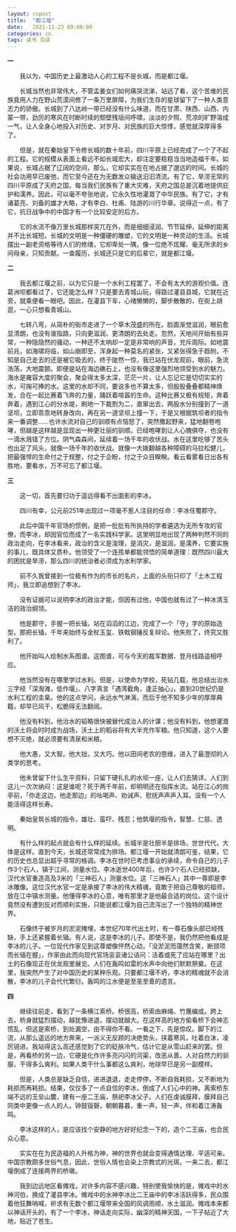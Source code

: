 ```yaml
---
layout: cnpost
title:  "都江堰"
date:   2021-11-23 09:00:00
categories: cn
tags: 读书 岛读
---
```


**一**

&emsp;&emsp;我以为，中国历史上最激动人心的工程不是长城，而是都江堰。

&emsp;&emsp;长城当然也非常伟大，不管孟姜女们如何痛哭流涕，站远了看，这个苦难的民族竟用人力在野山荒漠间修了一条万里屏障，为我们生存的星球留下了一种人类意志力的骄傲。长城到了八达岭一带已经没有什么味道，而在甘肃、陕西、山西、内蒙一带，劲厉的寒风在时断时续的颓壁残垣间呼啸，淡淡的夕照、荒凉的旷野溶成一气，让人全身心地投入对历史、对岁月、对民族的巨大惊悸，感觉就深厚得多了。

&emsp;&emsp;但是，就在秦始皇下令修长城的数十年前，四川平原上已经完成了一个了不起的工程。它的规模从表面上看远不如长城宏大，却注定要稳稳当当地造福千年。如果说，长城占据了辽阔的空间，那么，它却实实在在地占据了邈远的时间。长城的社会功用早已废弛，而它至今还在为无数发众输送汩汩清流。有了它，旱涝无常的四川平原成了天府之国，每当我们民族有了重大灾难，天府之国总是沉着地提供庇护和濡养。因此，可以毫不夸张地说，它永久性地灌溉了中华民族。有了它，才有诸葛亮、刘备的雄才大略，才有李白、杜甫、陆游的川行华章。说得近一点，有了它，抗日战争中的中国才有一个比较安定的后方。

&emsp;&emsp;它的水流不像万里长城那样突兀在外，而是细细浸润、节节延伸，延伸的距离并不比长城短。长城的文明是一种僵硬的雕塑，它的文明是一种灵动的生活。长城摆出一副老资格等待人们的修缮，它却卑处一隅，像一位绝不炫耀、毫无所求的乡间母亲，只知贡献。一查履历，长城还只是它的后辈它，就是都江堰。

**二**

&emsp;&emsp;我去都江堰之前，以为它只是一个水利工程罢了，不会有太大的游观价值。连葛洲坝都看过了，它还能怎么样？只是要去青城山玩，得路过灌县县城，它就在近旁，就乘便看一眼吧。因此，在灌县下车，心绪懒懒的，脚步散散的，在街上胡逛，一心只想看青城山。

&emsp;&emsp;七转八弯，从简朴的街市走进了一个草木茂盛的所在。脸面渐觉滋润，眼前愈显清朗，也没有谁指路，只向更滋润、更清朗的去处走。忽然，天地间开始有些异常，一种隐隐然的骚动，一种还不太响却一定是非常响的声音，充斥周际。如地震前兆，如海啸将临，如山崩即至，浑身起一种莫名的紧张，又紧张得急于趋附。不知是自己走去的还是被它吸去的，终于陡然一惊，我已站在伏龙观前，眼前，急流浩荡，大地震颤。即便是站在海边礁石上，也没有像这里强烈地领受到水的魅力。海水是雍容大度的聚会，聚会得太多太深，茫茫一片，让人忘记它是切切实实的水，可掬可捧的水。这里的水却不同，要说多也不算太多，但股股叠叠都精神焕发，合在一起比赛着飞奔的力量，踊跃着喧嚣的生命。这种比赛又极有规矩，奔着奔着，遇到江心的分水堤，刷地一下裁割为二，直窜出去，两股水分别撞到了一道坚坝，立即乖乖地转身改向，再在另一道坚坝上撞一下，于是又根据筑坝者的指令来一番调整……也许水流对自己的驯顺有点恼怒了，突然撒起野来，猛地翻卷咆哮，但越是这样越是显现出一种更壮丽的驯顺。已经咆哮到让人心魄俱夺，也没有一滴水溅错了方位。阴气森森间，延续着一场千年的收伏战。水在这里吃够了苦头也出足了风头，就像一场千年的收伏战。就像一大拨翻越各种障碍的马拉松健儿，把最强悍的生命付之于规整，付之于企盼，付之于众目睽睽。看云看雾看日出各有胜地，要看水，万不可忘了都江堰。

**三**

&emsp;&emsp;这一切，首先要归功于遥远得看不出面影的李冰。

&emsp;&emsp;四川有幸，公元前251年出现过一项毫不惹人注目的任命：李冰任蜀郡守。

&emsp;&emsp;此后中国千年官场的惯例，是把一批批有所执持的学者遴选为无所专攻的官僚，而李冰，却因官位而成了一名实践科学家。这里明显地出现了两种判然不同的政治走向，在李冰看来，政治的含义是浚理，是消灾，是滋润，是濡养，它要实施的事儿，既具体又质朴。他领受了一个连孩单都能领悟的简单道理：既然四川最大的困扰是旱涝，那么四川的统治者必须成为水利学家。

&emsp;&emsp;前不久我曾接到一位极有作为的市长的名片，上面的头衔只印了「土木工程师」，我立即追想到了李冰。

&emsp;&emsp;没有证据可以说明李冰的政治才能，但因有过他，中国也就有过了一种冰清玉洁的政治纲领。

&emsp;&emsp;他是郡守，手握一把长锸，站在滔滔的江边，完成了一个「守」字的原始造型。那把长锸，千年来始终与金杖玉玺、铁戟钢锤反复辩论。他失败了，终究又胜利了。

&emsp;&emsp;他开始叫人绘制水系图谱。这图谱，可与今天的裁军数据、登月线路遥相呼应。

&emsp;&emsp;他当然没有在哪里学过水利。但是，以使命为学校，死钻几载，他总结出治水三字经「深淘滩，低作堰」、八字真言「遇湾截角，逢正抽心」，直到20世纪仍是水利工程的圭臬。他的这点学问，永远水气淋漓，而后于他不知多少年的厚厚典籍，却早已风干，松脆得无法翻阅。

&emsp;&emsp;他没有料到，他治水的韬略很快被替代成治人的计谋；他没有料到，他想灌溉的沃土将会时时成为战场，沃土上的稻谷将有大半充作军粮。他只知道，这个人要想不灭绝，就必须要有清泉和米粮。

&emsp;&emsp;他大愚，又大智。他大拙，又大巧。他以田间老农的思维，进入了最澄彻的人类学的思考。

&emsp;&emsp;他未曾留下什么生平资料，只留下硬扎扎的水坝一座，让人们去猜详。人们到这儿一次次纳闷：这是谁呢？死于两千年前，却明明还在指挥水流。站在江心的岗亭前，「你走这边，他走那边」的吆喝声、劝诫声、慰抚声声声入耳。没有一个人能活得这样长寿。

&emsp;&emsp;秦始皇筑长城的指令，雄壮、蛮吓、残忍；他筑堰的指令，智慧、仁慈、透明。

&emsp;&emsp;有什么样的起点就会有什么样的延续。长城半是壮胆半是排场，世世代代，大体是这样。直到今天，长城还常常成为排场。都江堰一开始就清朗可鉴，结果，它的历史也总显出超乎寻常的格调。李冰在世时已考虑事业的承续，命令自己的儿子作3个石人，镇于江间，测量水位。李冰逝世400年后，也许3个石人已经损缺，汉代水官重造高及3米的「三神石人」测量水位。这「三神石人」其中一尊即是李冰雕像。这位汉代水官一定是承接了李冰的伟大精魂，竟敢于把自己尊敬的祖师，放在江中镇水测量。他懂得李冰的心意，唯有那里才是他最合适的岗位。这个设计竟然没有遭到反对而顺利实施，只能说都江堰为自己流泻出了一个独特的精神世界。

&emsp;&emsp;石像终于被岁月的淤泥掩埋，本世纪70年代出土时，有一尊石像头部已经残缺，手上还紧握着长锸。有人说，这是李冰的儿子。即使不是，我仍然把他看成是李冰的儿子。一位现代作家见到这尊塑像怦然心动，「没淤泥而蔼然含笑，断颈项而长锸在握」，作家由此而向现代官场衮衮诸公诘问：活着或死了应站在哪里？出土的石像现正在伏龙观里展览。人们在轰鸣如雷的水声中向他们默默祭奠。在这里，我突然产生了对中国历史的某种乐观。只要都江堰不坍，李冰的精魂就不会消散，李冰的儿子会代代繁衍。轰鸣的江水便是至圣至善的遗言。

**四**

&emsp;&emsp;继续往前走，看到了一条横江索桥。桥很高，桥索由麻绳、竹篾编成。跨上去，桥身就猛烈摆动，越犹豫进退，摆动就越大。在这样高的地方偷看桥下会神志慌乱，但这是索桥，到处漏空，由不得你不看。一看之下，先是惊叹。脚下的江流，从那么遥远的地方奔来，一派义无反顾的决绝势头，挟着寒风，吐着白沫，凌厉锐进。我站得这么高还感觉到了它的砭肤冷气，估计它是从雪山赶来的罢。但是，再看桥的另一边，它硬是化作许多亮闪闪的河渠，改恶从善。人对自然力的驯服，干得多么爽利。如果人类干什么事都这么爽利，地球早已是另一副模样。

&emsp;&emsp;但是，人类总是缺乏自信，进进退退，走走停停，不断自我耗损，又不断地为耗损而再耗损。结果，仅仅多了一点自信的李冰，倒成了人们心中的神。离索桥东端不远的玉垒山麓，建有一座二王庙，祭祀李冰父子。人们在虔诚膜拜，膜拜自己同类中更像一点人的人。钟鼓钹磬，朝朝暮暮，重一声，轻一声，伴和着江涛轰鸣。

&emsp;&emsp;李冰这样的人，是应该找个安静的地方好好纪念一下的，造个二王庙，也合民众心意。

&emsp;&emsp;实实在在为民造福的人升格为神，神的世界也就会变得通情达理、平适可亲。中国宗教颇多世俗气息，因此，世俗人情也会染上宗教式的光斑。一来二去，都江堰倒成了连接两界的桥墩。

&emsp;&emsp;我到边远地区看傩戏，对许多内容不感兴趣，特别使我愉快的是，傩戏中的水神河伯，换成了灌县李冰。傩戏中的水神李冰比二王庙中的李冰活跃得多，民众围着他狂舞呐喊，祈求有无数个都江堰带来全国的风调雨顺，水土滋润。傩戏本来都以神话开头的，有了一个李冰，神话走向实际，幽深的精神天国，一下子帖近了大地，贴近了苍生。